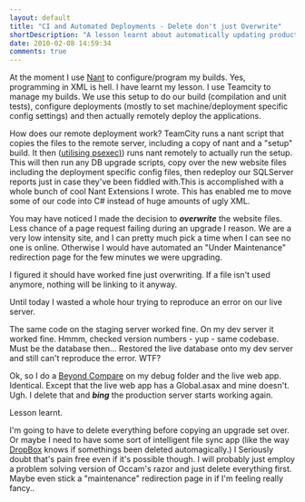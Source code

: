 ```yaml
---
layout: default
title: "CI and Automated Deployments - Delete don't just Overwrite"
shortDescription: "A lesson learnt about automatically updating production sites"
date: 2010-02-08 14:59:34
comments: true
---
```

At the moment I use [Nant](http://nant.sourceforge.net/) to configure/program my builds. Yes, programming in XML is hell. I have learnt my lesson. I use Teamcity to manage my builds. We use this setup to do our build (compilation and unit tests), configure deployments (mostly to set machine/deployment specific config settings) and then actually remotely deploy the applications.

How does our remote deployment work? TeamCity runs a nant script that copies the files to the remote server, including a copy of nant and a "setup" build. It then ([utilising psexec](http://technet.microsoft.com/en-us/sysinternals/bb897553.aspx)[)](http://technet.microsoft.com/en-us/sysinternals/bb897553.aspx)) runs nant remotely to actually run the setup. This will then run any DB upgrade scripts, copy over the new website files including the deployment specific config files, then redeploy our SQLServer reports just in case they've been fiddled with.This is accomplished with a whole bunch of cool Nant Extensions I wrote. This has enabled me to move some of our code into C# instead of huge amounts of ugly XML.

You may have noticed I made the decision to **_overwrite_** the website files. Less chance of a page request failing during an upgrade I reason. We are a very low intensity site, and I can pretty much pick a time when I can see no one is online. Otherwise I would have automated an "Under Maintenance" redirection page for the few minutes we were upgrading.

I figured it should have worked fine just overwriting. If a file isn't used anymore, nothing will be linking to it anyway.

Until today I wasted a whole hour trying to reproduce an error on our live server.

The same code on the staging server worked fine. On my dev server it worked fine. Hmmm, checked version numbers - yup - same codebase. Must be the database then... Restored the live database onto my dev server and still can't reproduce the error. WTF?

Ok, so I do a [Beyond Compare](http://www.scootersoftware.com/) on my debug folder and the live web app. Identical. Except that the live web app has a Global.asax and mine doesn't. Ugh. I delete that and ***bing*** the production server starts working again.

Lesson learnt.

I'm going to have to delete everything before copying an upgrade set over. Or maybe I need to have some sort of intelligent file sync app (like the way [DropBox](https://www.dropbox.com/) knows if somethings been deleted automagically.) I Seriously doubt that's pain free even if it's possible though. I will probably just employ a problem solving version of Occam's razor and just delete everything first. Maybe even stick a "maintenance" redirection page in if I'm feeling really fancy..
